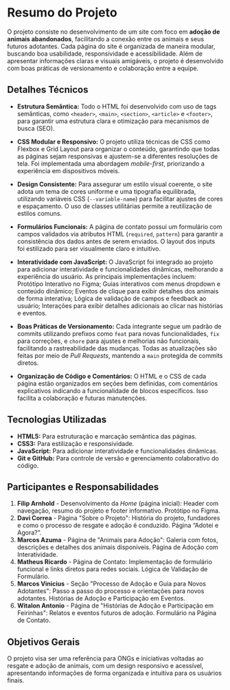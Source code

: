 # Resumo do Projeto

O projeto consiste no desenvolvimento de um site com foco em **adoção de animais abandonados**, facilitando a conexão entre os animais e seus futuros adotantes. Cada página do site é organizada de maneira modular, buscando boa usabilidade, responsividade e acessibilidade. Além de apresentar informações claras e visuais amigáveis, o projeto é desenvolvido com boas práticas de versionamento e colaboração entre a equipe.

## Detalhes Técnicos

- **Estrutura Semântica:** Todo o HTML foi desenvolvido com uso de tags semânticas, como `<header>`, `<main>`, `<section>`, `<article>` e `<footer>`, para garantir uma estrutura clara e otimização para mecanismos de busca (SEO).
  
- **CSS Modular e Responsivo:** O projeto utiliza técnicas de CSS como Flexbox e Grid Layout para organizar o conteúdo, garantindo que todas as páginas sejam responsivas e ajustem-se a diferentes resoluções de tela. Foi implementada uma abordagem *mobile-first*, priorizando a experiência em dispositivos móveis.

- **Design Consistente:** Para assegurar um estilo visual coerente, o site adota um tema de cores uniforme e uma tipografia equilibrada, utilizando variáveis CSS (`--variable-name`) para facilitar ajustes de cores e espaçamento. O uso de classes utilitárias permite a reutilização de estilos comuns.

- **Formulários Funcionais:** A página de contato possui um formulário com campos validados via atributos HTML (`required`, `pattern`) para garantir a consistência dos dados antes de serem enviados. O layout dos inputs foi estilizado para ser visualmente claro e intuitivo.

- **Interatividade com JavaScript:** O JavaScript foi integrado ao projeto para adicionar interatividade e funcionalidades dinâmicas, melhorando a experiência do usuário. As principais implementações incluem: Protótipo Interativo no Figma; Guias interativos com menus dropdown e conteúdo dinâmico; Eventos de clique para exibir detalhes dos animais de forma interativa; Lógica de validação de campos e feedback ao usuário; Interações para exibir detalhes adicionais ao clicar nas histórias e eventos.

- **Boas Práticas de Versionamento:** Cada integrante segue um padrão de commits utilizando prefixos como `feat` para novas funcionalidades, `fix` para correções, e `chore` para ajustes e melhorias não funcionais, facilitando a rastreabilidade das mudanças. Todas as atualizações são feitas por meio de *Pull Requests*, mantendo a `main` protegida de commits diretos.

- **Organização de Código e Comentários:** O HTML e o CSS de cada página estão organizados em seções bem definidas, com comentários explicativos indicando a funcionalidade de blocos específicos. Isso facilita a colaboração e futuras manutenções.

## Tecnologias Utilizadas

- **HTML5:** Para estruturação e marcação semântica das páginas.
- **CSS3:** Para estilização e responsividade.
- **JavaScript:** Para adicionar interatividade e funcionalidades dinâmicas.
- **Git e GitHub:** Para controle de versão e gerenciamento colaborativo do código.

## Participantes e Responsabilidades

1. **Filip Arnhold** - Desenvolvimento da *Home* (página inicial): Header com navegação, resumo do projeto e footer informativo. Protótipo no Figma. 
2. **Davi Correa** - Página "Sobre o Projeto": História do projeto, fundadores e como o processo de resgate e adoção é conduzido. Página “Adotei e Agora?”.
3. **Marcos Azuma** - Página de "Animais para Adoção": Galeria com fotos, descrições e detalhes dos animais disponíveis.  Página de Adoção com Interatividade.
4. **Matheus Ricardo** - Página de Contato: Implementação de formulário funcional e links diretos para redes sociais. Lógica de Validação de Formulário.
5. **Marcos Vinicius** - Seção "Processo de Adoção e Guia para Novos Adotantes": Passo a passo do processo e orientações para novos adotantes. Histórias de Adoção e Participação em Eventos.
6. **Witalon Antonio** - Página de "Histórias de Adoção e Participação em Feirinhas": Relatos e eventos futuros de adoção.  Formulário na Página de Contato.

## Objetivos Gerais

O projeto visa ser uma referência para ONGs e iniciativas voltadas ao resgate e adoção de animais, com um design responsivo e acessível, apresentando informações de forma organizada e intuitiva para os usuários finais.
